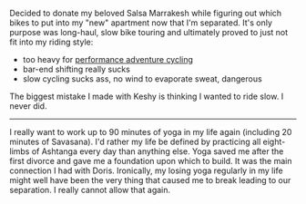 Decided to donate my beloved Salsa Marrakesh while figuring out which bikes to put into my "new" apartment now that I'm separated. It's only purpose was long-haul, slow bike touring and ultimately proved to just not fit into my riding style:

- too heavy for [performance adventure cycling](../Outdoor%20sports/Performance%20adventure%20cycling.md)
- bar-end shifting really sucks
- slow cycling sucks ass, no wind to evaporate sweat, dangerous

The biggest mistake I made with Keshy is thinking I wanted to ride slow. I never did.

----
I really want to work up to 90 minutes of yoga in my life again (including 20 minutes of Savasana). I'd rather my life be defined by practicing all eight-limbs of Ashtanga every day than anything else. Yoga saved me after the first divorce and gave me a foundation upon which to build. It was the main connection I had with Doris. Ironically, my losing yoga regularly in my life might well have been the very thing that caused me to break leading to our separation. I really cannot allow that again.